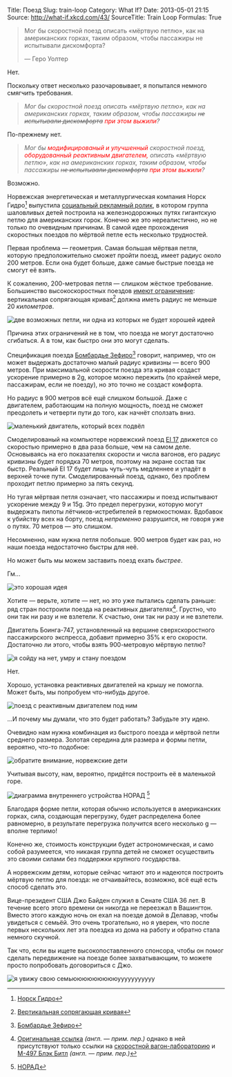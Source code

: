 Title: Поезд
Slug: train-loop
Category: What If?
Date: 2013-05-01 21:15
Source: http://what-if.xkcd.com/43/
SourceTitle: Train Loop
Formulas: True

> Мог бы скоростной поезд описать «мёртвую петлю», как на американских горках, таким образом, чтобы пассажиры не испытывали дискомфорта?
> 
> — Геро Уолтер

Нет.

Поскольку ответ несколько разочаровывает, я попытался немного смягчить требования.

>_Мог бы скоростной поезд описать «мёртвую петлю», как на американских горках, таким образом, чтобы пассажиры <s>не испытывали дискомфорта</s> <font color="red">при этом выжили</font>?_

По-прежнему нет.

> _Мог бы <font color="red">модифицированый и улучшенный</font> скоростной поезд, <font color="red">оборудованный реактивным двигателем, </font> описать «мёртвую петлю», как на американских горках, таким образом, чтобы пассажиры <s>не испытывали дискомфорта</s> <font color="red">при этом выжили</font>?_

Возможно.

Норвежская энергетическая и металлургическая компания Норск Гидро[^1] выпустила [социальный рекламный ролик](http://www.youtube.com/watch?v=hlczxXqez-Y), в котором группа шаловливых детей построила на железнодорожных путях гигантскую петлю для американских горок. Конечно же это нереалистично, но не только по очевидным причинам. В самой идее прохождения скоростных поездов по мёртвой петле есть несколько трудностей.

Первая проблема — геометрия. Самая большая мёртвая петля, которую предположительно сможет пройти поезд, имеет радиус около 200 метров. Если она будет больше, даже самые быстрые поезда не смогут её взять.

К сожалению, 200-метровая петля — слишком жёсткое требование. Большинство высокоскоростных поездов [имеют ограничение](http://khsrcl.com/downloads/Chapter%204.pdf): вертикальная сопрягающая кривая[^2] должна иметь радиус не меньше 20 _километров_.

![](/uploads/043-train-loop/train_loop_comparison_ru.png "две возможных петли, ни одна из которых не будет хорошей идеей")

Причина этих ограничений не в том, что поезда не могут достаточно сгибаться. А в том, как быстро они это могут сделать.

Спецификация поезда [Бомбардье Зефиро](http://www.superscooper.com/en/1_0/pdf/Bombardier_Zefiro_Technical_Description_en.pdf)[^3] говорит, например, что он может выдержать достаточно малый радиус кривизны — всего 900 метров. При максимальной скорости поезда эта кривая создаст ускорение примерно в 2g, которое можно пережить (по крайней мере, пассажирам, если не поезду), но это точно не создаст комфорта.

Но радиус в 900 метров всё ещё слишком большой. Даже с двигателем, работающим на полную мощность, поезд не сможет преодолеть и четверти пути до того, как начнёт сползать вниз.

![](/uploads/043-train-loop/train_loop_900_ru.png "маленький двигатель, который всех подвёл")

Смоделированый на компьютере норвежский поезд [EI 17](http://en.wikipedia.org/wiki/NSB_El_17) движется со скоростью примерно в два раза больше, чем на самом деле. Основываясь на его показателях скорости и числа вагонов, его радиус кривизны будет порядка 70 метров, поэтому на экране состав так быстр. Реальный EI 17 будет лишь чуть-чуть медленнее и упадёт в верхней точке пути. Смоделированный поезд, однако, без проблем проходит петлю примерно за пять секунд.

Но тугая мёртвая петля означает, что пассажиры и поезд испытывают ускорение между 9 и 15g. Это предел перегрузки, которую могут выдержать пилоты лётчиков-истребителей в гермокостюмах. Вдобавок к убийству всех на борту, поезд _непременно_ разрушится, не говоря уже о путях. 70 метров — это слишком.

Несомненно, нам нужна петля побольше. 900 метров будет как раз, но наши поезда недостаточно быстры для неё.

Но может быть мы можем заставить поезд ехать _быстрее_.

Гм...

![](/uploads/043-train-loop/train_loop_jet.png "это хорошая идея")

Хотите — верьте, хотите — нет, но это уже пытались сделать раньше: ряд стран построили поезда на реактивных двигателях[^4]. Грустно, что они так ни разу и не взлетели. К счастью, они так ни разу и не взлетели.

Двигатель Боинга-747, установленный на вершине сверхскоростного пассажирского экспресса, добавит примерно 35% к его скорости. Достаточно ли этого, чтобы взять 900-метровую мёртвую петлю?

![](/uploads/043-train-loop/train_loop_900_747_ru.png "я сойду на нет, умру и стану поездом")

Нет.

Хорошо, установка реактивных двигателей на крышу не помогла. Может быть, мы попробуем что-нибудь другое.

![](/uploads/043-train-loop/train_loop_jet_bottom_ru.png "поезд с реактивным двигателем под ним")

...И почему мы думали, что это будет работать? Забудьте эту идею.

Очевидно нам нужна комбинация из быстрого поезда и мёртвой петли среднего размера. Золотая середина для размера и формы петли, вероятно, что-то подобное:

![](/uploads/043-train-loop/train_loop_clothoid_ru.png "обратите внимание, норвежские дети")

Учитывая высоту, нам, вероятно, придётся построить её в маленькой горе.

![](/uploads/043-train-loop/train_loop_mountain.png "диаграмма внутреннего устройства НОРАД") [^5]

Благодаря форме петли, которая обычно используется в американских горках, сила, создающая перегрузку, будет распределена более равномерно, в результате перегрузка получится всего несколько g — вполне терпимо!

Конечно же, стоимость конструкции будет астрономическая, и само собой разумеется, что никакая группа детей не сможет осуществить это своими силами без поддержки крупного государства.

А норвежским детям, которые сейчас читают это и надеются построить мёртвую петлю для поезда: не отчаивайтесь, возможно, всё ещё есть способ сделать это.

Вице-президент США Джо Байден служил в Сенате США 36 лет. В течение всего этого времени он никогда не переезжал в Вашингтон. Вместо этого каждую ночь он ехал на поезде домой в Делавэр, чтобы увидеться с семьёй. Это очень трогательно, но я уверен, что после первых нескольких лет эта поездка из дома на работу и обратно стала немного скучной.

Так что, если вы ищете высокопоставленного спонсора, чтобы он помог сделать передвижение на поезде более захватывающим, то можете просто попробовать договориться с Джо.

![](/uploads/043-train-loop/train_loop_biden_ru.png "я увижу свою семьюююююююююууууууууууу")

[^1]: [Норск Гидро](http://ru.wikipedia.org/wiki/Norsk_Hydro)
[^2]: [Вертикальная сопрягающая кривая](http://wiki.nashtransport.ru/wiki/Вертикальная_сопрягающая_кривая)
[^3]: [Бомбардье Зефиро](http://ru.wikipedia.org/wiki/Bombardier_Zefiro)
[^4]: [Оригинальная ссылка](http://en.wikipedia.org/wiki/Turbojet_train) _(англ. — прим. пер.)_ однако в ней присутствуют только ссылки на [скоростной вагон-лабораторию](http://ru.wikipedia.org/wiki/Скоростной_вагон-лаборатория) и [M-497 Блэк Битл](http://en.wikipedia.org/wiki/M-497_Black_Beetle) _(англ. — прим. пер.)_
[^5]: [НОРАД](http://ru.wikipedia.org/wiki/NORAD)
